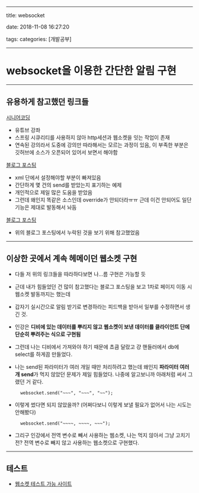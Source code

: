 ﻿---

title: websocket

date: 2018-11-08 16:27:20

tags:
categories: [개발공부] 


---


# websocket을 이용한 간단한 알림 구현

----
## 유용하게 참고했던 링크들
[시니어코딩](https://www.youtube.com/watch?v=gQyRxPjssWg)

-  유튜브 강좌
- 스프링 시큐리티를 사용하지 않아 http세션과 웹소켓을 잇는 작업이 존재
- 연속된 강의라서 도중에 강의만 따라해서는 모르는 과정이 있음, 이 부족한 부분은 깃허브에 소스가 오픈되어 있어서 보면서 해야함

[블로그 포스팅](https://blog.naver.com/allspacea7/221360046480)

- xml 단에서 설정해야할 부분이 빠져있음
- 간단하게 몇 건의 send를 받았는지 표기하는 예제
- 개인적으로 제일 많은 도움을 받았음
- 그런데 왜인지 똑같은 소스인데 override가 안되더라ㅠㅠ 근데 이건 안되어도 일단 기능은 제대로 발동해서 놔둠

[블로그 포스팅](http://victorydntmd.tistory.com/253)

- 위의 블로그 포스팅에서 누락된 것을 보기 위해 참고했었음


----
## 이상한 곳에서 계속 헤메이던 웹소켓 구현

- 다들 저 위의 링크들을 따라하다보면 나...름 구현은 가능할 듯
- 근데 내가 힘들었던 건 많이 참고했다는 블로그 포스팅을 보고 1차로 페이지 이동 시 웹소켓 발동까지는 했는데
- 갑자기 실시간으로 알림 받기로 변경하라는 피드백을 받아서 일부를 수정하면서 생긴 것.
- 인강은 **디비에 있는 데이터를 뿌리지 않고 웹소켓이 보낸 데이터를 클라이언트 단에 단순히 뿌려주는 식으로 구현됨**
- 그런데 나는 디비에서 가져와야 하기 때문에 쵸큼 달랐고 걍 핸들러에서 db에 select를 하게끔 만들었다.
- 나는 send된 파라미터가 여러 개일 때만 처리하려고 했는데 왜인지 **파라미터 여러 개 send**가 먹지 않았던 문제가 제일 힘들었다. 나중에 알고보니까 아래처럼 써서 그랬던 거 같다.

        websocket.send("~~~", "~~~", "~~");


- 이렇게 썼다면 되지 않았을까?
 (어쩌다보니 이렇게 보낼 필요가 없어서 나는 시도는 안해봤다)

        websocket.send("~~~~, ~~~~, ~~~");

- 그리구 인강에서 전역 변수로 빼서 사용하는 웹소켓, 나는 먹지 않아서 그냥 고치기 전? 전역 변수로 빼지 않고 사용하는 웹소켓으로 구현했다.


----
## 테스트
* [웹소켓 테스트 가능 사이트](http://websocket.org/echo.html)
